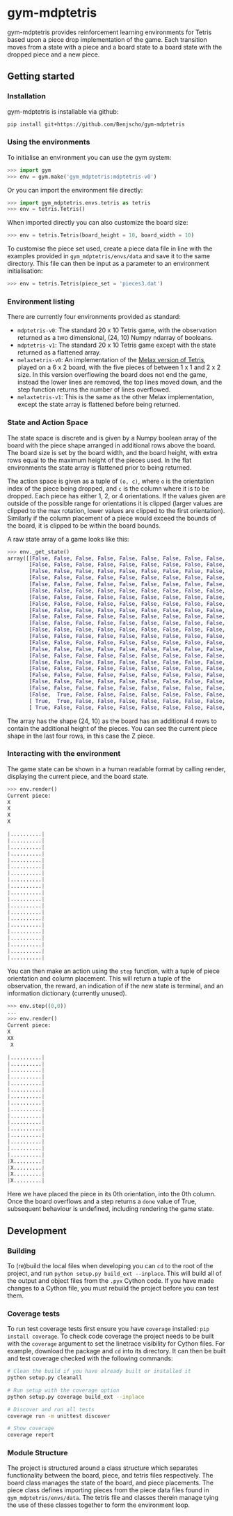 # gym-mdptetris

gym-mdptetris provides reinforcement learning environments for Tetris based
upon a piece drop implementation of the game. Each transition moves from a 
state with a piece and a board state to a board state with the dropped piece
and a new piece. 

## Getting started
### Installation

gym-mdptetris is installable via github:
```bash
pip install git+https://github.com/Benjscho/gym-mdptetris
```
### Using the environments
To initialise an environment you can use the gym system:
```python
>>> import gym
>>> env = gym.make('gym_mdptetris:mdptetris-v0')
```

Or you can import the environment file directly:
```python
>>> import gym_mdptetris.envs.tetris as tetris
>>> env = tetris.Tetris()
```

When imported directly you can also customize the board size:
```python
>>> env = tetris.Tetris(board_height = 10, board_width = 10)
```

To customise the piece set used, create a piece data file in line with the
examples provided in `gym_mdptetris/envs/data` and save it to the same
directory. This file can then be input as a parameter to an environment
initialisation:
```python
>>> env = tetris.Tetris(piece_set = 'pieces3.dat')
```

### Environment listing

There are currently four environments provided as standard: 
- `mdptetris-v0`: The standard 20 x 10 Tetris game, with the observation returned as a two dimensional, (24, 10) Numpy ndarray of booleans.
- `mdptetris-v1`: The standard 20 x 10 Tetris game except with the state returned as a flattened array. 
- `melaxtetris-v0`: An implementation of the [Melax version of
    Tetris](https://melax.github.io/tetris/tetris.html), played on a 6 x 2 board,
    with the five pieces of between 1 x 1 and 2 x 2 size. In this version
    overflowing the board does not end the game, instead the lower lines are
    removed, the top lines moved down, and the step function returns the number of
    lines overflowed. 
- `melaxtetris-v1`: This is the same as the other Melax implementation, except
    the state array is flattened before being returned. 


### State and Action Space
The state space is discrete and is given by a Numpy boolean array of the board
with the piece shape arranged in additional rows above the board. The board size
is set by the board width, and the board height, with extra rows equal to the
maximum height of the pieces used.  In the flat environments the state array is
flattened prior to being returned. 

The action space is given as a tuple of `(o, c)`, where `o` is the orientation
index of the piece being dropped, and `c` is the column where it is to be 
dropped. Each piece has either 1, 2, or 4 orientations. If the values given
are outside of the possible range for orientations it is clipped (larger 
values are clipped to the max rotation, lower values are clipped to the 
first orientation). Similarly if the column placement of a piece would exceed
the bounds of the board, it is clipped to be within the board bounds. 

A raw state array of a game looks like this:
```python
>>> env._get_state()
array([[False, False, False, False, False, False, False, False, False, False],
       [False, False, False, False, False, False, False, False, False, False],
       [False, False, False, False, False, False, False, False, False, False],
       [False, False, False, False, False, False, False, False, False, False],
       [False, False, False, False, False, False, False, False, False, False],
       [False, False, False, False, False, False, False, False, False, False],
       [False, False, False, False, False, False, False, False, False, False],
       [False, False, False, False, False, False, False, False, False, False],
       [False, False, False, False, False, False, False, False, False, False],
       [False, False, False, False, False, False, False, False, False, False],
       [False, False, False, False, False, False, False, False, False, False],
       [False, False, False, False, False, False, False, False, False, False],
       [False, False, False, False, False, False, False, False, False, False],
       [False, False, False, False, False, False, False, False, False, False],
       [False, False, False, False, False, False, False, False, False, False],
       [False, False, False, False, False, False, False, False, False, False],
       [False, False, False, False, False, False, False, False, False, False],
       [False, False, False, False, False, False, False, False, False, False],
       [False, False, False, False, False, False, False, False, False, False],
       [False, False, False, False, False, False, False, False, False, False],
       [False, False, False, False, False, False, False, False, False, False],
       [False,  True, False, False, False, False, False, False, False, False],
       [ True,  True, False, False, False, False, False, False, False, False],
       [ True, False, False, False, False, False, False, False, False, False]])
```
The array has the shape (24, 10) as the board has an additional 4 rows to
contain the additional height of the pieces. You can see the current piece shape
in the last four rows, in this case the Z piece.


### Interacting with the environment

The game state can be shown in a human readable format by calling render, 
displaying the current piece, and the board state. 
```python
>>> env.render()
Current piece:
X 
X
X
X

|..........|
|..........|
|..........|
|..........|
|..........|
|..........|
|..........|
|..........|
|..........|
|..........|
|..........|
|..........|
|..........|
|..........|
|..........|
|..........|
|..........|
|..........|
|..........|
|..........|
```

You can then make an action using the `step` function, with a tuple of piece
orientation and column placement. This will return a tuple of the observation,
the reward, an indication of if the new state is terminal, and an information
dictionary (currently unused).

```python
>>> env.step((0,0))
...
>>> env.render()
Current piece:
X 
XX
 X

|..........|
|..........|
|..........|
|..........|
|..........|
|..........|
|..........|
|..........|
|..........|
|..........|
|..........|
|..........|
|..........|
|..........|
|..........|
|..........|
|X.........|
|X.........|
|X.........|
|X.........|
```

Here we have placed the piece in its 0th orientation, into the 0th column. 
Once the board overflows and a step returns a `done` value of True, 
subsequent behaviour is undefined, including rendering the game state. 

## Development

### Building

To (re)build the local files when developing you can `cd` to the root of the
project, and run `python setup.py build_ext --inplace`. This will build all of
the output and object files from the `.pyx` Cython code. If you have made
changes to a Cython file, you must rebuild the project before you can test them.

### Coverage tests

To run test coverage tests first ensure you have `coverage` installed: `pip
install coverage`.  To check code coverage the project needs to be built with
the `coverage` argument to set the linetrace visibility for Cython files.  For
example, download the package and `cd` into its directory. It can then be built
and test coverage checked with the following commands:

```bash
# Clean the build if you have already built or installed it
python setup.py cleanall

# Run setup with the coverage option
python setup.py coverage build_ext --inplace 

# Discover and run all tests
coverage run -m unittest discover

# Show coverage
coverage report
```

### Module Structure

The project is structured around a class structure which separates functionality
between the board, piece, and tetris files respectively. The board class manages
the state of the board, and piece placements. The piece class defines importing
pieces from the piece data files found in `gym_mdptetris/envs/data`. The tetris
file and classes therein manage tying the use of these classes together to 
form the environment loop. 